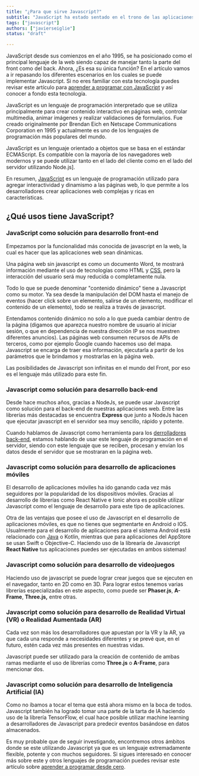 ```yaml
---
title: "¿Para que sirve Javascript?"
subtitle: "JavaScript ha estado sentado en el trono de las aplicaciones web desde que se creó, pero ese no es el único uso que podemos darle a este gran lenguaje. JavaScript también se puede usar para desarrollar aplicaciones móviles en Android e IOS, videojuegos, VR, AR y mucho más."
tags: ["javascript"]
authors: ["javierseiglie"]
status: "draft"

---
```


JavaScript desde sus comienzos en el año 1995, se ha posicionado como el principal lenguaje de la web siendo capaz de manejar tanto la parte del front como del back. Ahora, ¿Es esa su única función? En el artículo vamos a ir repasando los diferentes escenarios en los cuales se puede implementar Javascript. Si no eres familiar con esta tecnología puedes revisar este artículo para [aprender a programar con JavaScript](https://4geeks.com/es/lesson/que-es-javascript-aprende-a-programar-en-javascript) y así conocer a fondo esta tecnología.

JavaScript es un lenguaje de programación interpretado que se utiliza principalmente para crear contenido interactivo en páginas web, controlar multimedia, animar imágenes y realizar validaciones de formularios. Fue creado originalmente por Brendan Eich en Netscape Communications Corporation en 1995 y actualmente es uno de los lenguajes de programación más populares del mundo.

JavaScript es un lenguaje orientado a objetos que se basa en el estándar ECMAScript. Es compatible con la mayoría de los navegadores web modernos y se puede utilizar tanto en el lado del cliente como en el lado del servidor utilizando Node.js].

En resumen, [JavaScript](https://4geeks.com/technology/javascript) es un lenguaje de programación utilizado para agregar interactividad y dinamismo a las páginas web, lo que permite a los desarrolladores crear aplicaciones web complejas y ricas en características.

## ¿Qué usos tiene JavaScript?

### JavaScript como solución para desarrollo front-end

Empezamos por la funcionalidad más conocida de javascript en la web, la cual es hacer que las aplicaciones web sean dinámicas. 

Una página web sin javascript es como un documento Word, te mostrará información mediante el uso de tecnologías como HTML y [CSS](https://4geeks.com/es/lesson/what-is-css-learn-css-es), pero la interacción del usuario será muy reducida o completamente nula.  

Todo lo que se puede denominar "contenido dinámico" tiene a Javascript como su motor. Ya sea desde la manipulación del DOM hasta el manejo de eventos (hacer click sobre un elemento, salirse de un elemento, modificar el contenido de un elemento), todo se realiza a través de javascript. 

Entendamos contenido dinámico no solo a lo que pueda cambiar dentro de la página (digamos que aparezca nuestro nombre de usuario al iniciar sesión, o que en dependencia de nuestra dirección IP se nos muestren diferentes anuncios). Las páginas web consumen recursos de APIs de terceros, como por ejemplo Google cuando hacemos uso del mapa. Javascript se encarga de traer esa información, ejecutarla a partir de los parámetros que le brindamos y mostrarlas en la página web.  

Las posibilidades de Javascript son infinitas en el mundo del Front, por eso es el lenguaje más utilizado para este fin. 

### Javascript como solución para desarrollo back-end

Desde hace muchos años, gracias a NodeJs, se puede usar Javascript como solución para el back-end de nuestras aplicaciones web. Entre las librerías más destacadas se encuentra **Express** que junto a NodeJs hacen que ejecutar javascript en el servidor sea muy sencillo, rápido y potente.   

Cuando hablamos de Javascript como herramienta para los [derrolladores back-end](https://4geeks.com/es/lesson/backend-developer-es), estamos hablando de usar este lenguaje de programación en el servidor, siendo con este lenguaje que se reciben, procesan y envían los datos desde el servidor que se mostraran en la página web. 

### Javascript como solución para desarrollo de aplicaciones móviles  

El desarrollo de aplicaciones móviles ha ido ganando cada vez más seguidores por la popularidad de los dispositivos móviles. Gracias al desarrollo de librerías como React Native e Ionic ahora es posible utilizar Javascript como el lenguaje de desarrollo para este tipo de aplicaciones. 

Otra de las ventajas que posee el uso de Javascript en el desarrollo de aplicaciones móviles, es que no tienes que segmentarte en Android o IOS. Usualmente para el desarrollo de aplicaciones para el sistema Android está relacionado con [Java](https://www.java.com/es/) o Kotlin, mientras que para aplicaciones del AppStore se usan Swift o Objective-C. Haciendo uso de la librearía de Javascript **React Native** tus aplicaciones puedes ser ejecutadas en ambos sistemas!

### Javascript como solución para desarrollo de videojuegos 

Haciendo uso de javascript se puede lograr crear juegos que se ejecuten en el navegador, tanto en 2D como en 3D. Para lograr estos tenemos varias librerías especializadas en este aspecto, como puede ser **Phaser.js**, **A-Frame**, **Three.js,** entre otras.  

### Javascript como solución para desarrollo de Realidad Virtual (VR) o Realidad Aumentada (AR) 

Cada vez son más los desarrolladores que apuestan por la VR y la AR, ya que cada una responde a necesidades diferentes y se prevé que, en el futuro, estén cada vez más presentes en nuestras vidas.  

Javascript puede ser utilizado para la creación de contenido de ambas ramas mediante el uso de librerías como **Three.js** o **A-Frame**, para mencionar dos. 

### Javascript como solución para desarrollo de Inteligencia Artificial (IA) 

Como no íbamos a tocar el tema que está ahora mismo en la boca de todos. Javascript también ha logrado tomar una parte de la tarta de IA haciendo uso de la librería TensorFlow, el cual hace posible utilizar machine learning a desarrolladores de Javascript para predecir eventos basándose en datos almacenados. 

Es muy probable que de seguir investigando, encontremos otros ámbitos donde se este utilizando Javascript ya que es un lenguaje extremadamente flexible, potente y con muchos seguidores. Si sigues interesado en conocer más sobre este y otros lenguajes de programación puedes revisar este artículo sobre [aprender a programar desde cero](https://4geeksacademy.com/es/aprender-a-programar/aprender-a-programar-desde-cero).

